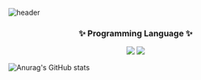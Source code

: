 ![header](https://capsule-render.vercel.app/api?type=wave&color=auto&height=300&section=header&text=김석환%20입니다!&fontSize=90)
<h3 align="center">✨ Programming Language ✨</h3>
<div align="center">
  <img src="https://img.shields.io/badge/Spring Boot-6DB33F?style=for-the-badge&logo=spring boot&logoColor=white">
  <img src="https://img.shields.io/badge/PyTorch-EE4C2C?style=for-the-badge&logo=PyTorch&logoColor=white"> 
</div>


![Anurag's GitHub stats](https://github-readme-stats.vercel.app/api?username=ihatetmat&show_icons=true&theme=dark)
